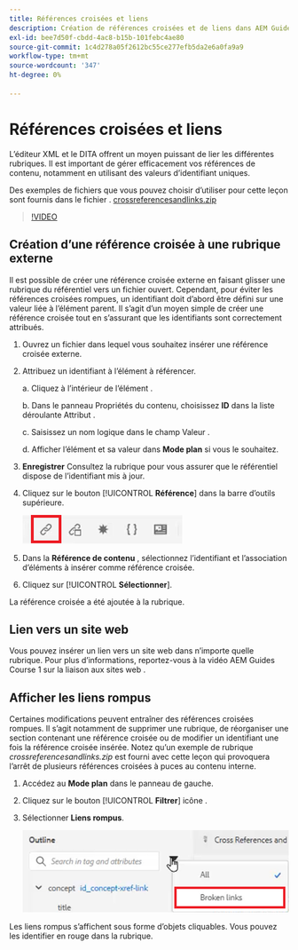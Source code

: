 ```yaml
---
title: Références croisées et liens
description: Création de références croisées et de liens dans AEM Guides
exl-id: bee7d50f-cbdd-4ac8-b15b-101febc4ae80
source-git-commit: 1c4d278a05f2612bc55ce277efb5da2e6a0fa9a9
workflow-type: tm+mt
source-wordcount: '347'
ht-degree: 0%

---
```


# Références croisées et liens

L’éditeur XML et le DITA offrent un moyen puissant de lier les différentes rubriques. Il est important de gérer efficacement vos références de contenu, notamment en utilisant des valeurs d’identifiant uniques.

Des exemples de fichiers que vous pouvez choisir d’utiliser pour cette leçon sont fournis dans le fichier .
[crossreferencesandlinks.zip](assets/crossreferencesandlinks.zip)

>[!VIDEO](https://video.tv.adobe.com/v/342764?quality=12&learn=on)

## Création d’une référence croisée à une rubrique externe

Il est possible de créer une référence croisée externe en faisant glisser une rubrique du référentiel vers un fichier ouvert. Cependant, pour éviter les références croisées rompues, un identifiant doit d’abord être défini sur une valeur liée à l’élément parent. Il s’agit d’un moyen simple de créer une référence croisée tout en s’assurant que les identifiants sont correctement attribués.

1. Ouvrez un fichier dans lequel vous souhaitez insérer une référence croisée externe.

2. Attribuez un identifiant à l’élément à référencer.

   a. Cliquez à l’intérieur de l’élément .

   b. Dans le panneau Propriétés du contenu, choisissez **ID** dans la liste déroulante Attribut .

   c. Saisissez un nom logique dans le champ Valeur .

   d. Afficher l’élément et sa valeur dans **Mode plan** si vous le souhaitez.

3. **Enregistrer** Consultez la rubrique pour vous assurer que le référentiel dispose de l’identifiant mis à jour.

4. Cliquez sur le bouton [!UICONTROL **Référence**] dans la barre d’outils supérieure.

   ![Barre d’outils](images/lesson-7/references-icon.png)

5. Dans la **Référence de contenu** , sélectionnez l’identifiant et l’association d’éléments à insérer comme référence croisée.

6. Cliquez sur [!UICONTROL **Sélectionner**].

La référence croisée a été ajoutée à la rubrique.

## Lien vers un site web

Vous pouvez insérer un lien vers un site web dans n’importe quelle rubrique. Pour plus d’informations, reportez-vous à la vidéo AEM Guides Course 1 sur la liaison aux sites web .


## Afficher les liens rompus

Certaines modifications peuvent entraîner des références croisées rompues. Il s’agit notamment de supprimer une rubrique, de réorganiser une section contenant une référence croisée ou de modifier un identifiant une fois la référence croisée insérée. Notez qu’un exemple de rubrique _crossreferencesandlinks.zip_ est fourni avec cette leçon qui provoquera l’arrêt de plusieurs références croisées à puces au contenu interne.

1. Accédez au **Mode plan** dans le panneau de gauche.

2. Cliquez sur le bouton [!UICONTROL **Filtrer**] icône .

3. Sélectionner **Liens rompus**.

   ![Liste déroulante Filtre](images/lesson-7/broken-links.png)

Les liens rompus s’affichent sous forme d’objets cliquables. Vous pouvez les identifier en rouge dans la rubrique.
